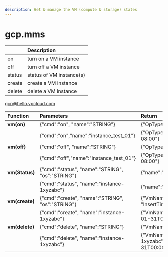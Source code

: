 ```yaml
---
description: Get & manage the VM (compute & storage) states
---
```


# gcp.mms

|  | Description |
| :--- | :--- |
| on | turn on a VM instance |
| off | turn off a VM instance |
| status | status of VM instance\(s\) |
| create | create a VM instance |
| delete | delete a VM instance |

gcp@hello.ypcloud.com

| Function | Parameters | Return |
| :--- | :--- | :--- |
| **vm\(on\)** | {"cmd":"on", "name":"STRING"} | {"OpType":"STRING","Status":"STRING", "InsertTime":"STRING"} |
|  | {"cmd":"on","name":"instance\_test\_01"} | {"OpType":"start","Status":"PENDING","InsertTime":"2018-01-31T00:08:11.629-08:00"} |
| **vm\(off\)** | {"cmd":"off", "name":"STRING"} | {"OpType":"STRING","Status":"STRING", "InsertTime":"STRING"} |
|  | {"cmd":"off","name":"instance\_test\_01"} | {"OpType":"stop","Status":"PENDING","InsertTime":"2018-01-31T00:08:11.629-08:00"} |
| **vm\(Status\)** | {"cmd":"status", "name":"STRING", "os":"STRING"} | {"name":"STRING", "zone":"STRING", "status":"STRING"} |
|  | {"cmd":"status", "name":"instance-1xyzabc"} | {"name":"instance-1xyzabc", "zone":"asia-east1-a", "status":"TERMINATED"} |
| **vm\(create\)** | {"cmd":"create", "name":"STRING", "os":"STRING"} | {"VmName":"STRING", "OpType":"STRING", "Status":"STRING", "InsertTime":"STRING"} |
|  | {"cmd":"create", "name":"instance-1xyzabc"} | {"VmName":"STRING","OpType":"insert","Status":"RUNNING","InsertTime":"2018-01-31T00:08:11.629-08:00"} |
| **vm\(delete\)** | {"cmd":"delete", "name":"STRING"} | {"VmName":"STRING","OpType":"STRING","Status":"STRING","InsertTime":"STRING"} |
|  | {"cmd":"delete", "name":"instance-1xyzabc"} | {"VmName":"instance-1xyzabc","OpType":"delete","Status":"PENDING","InsertTime":"2018-01-31T00:08:11.629-08:00"} |

